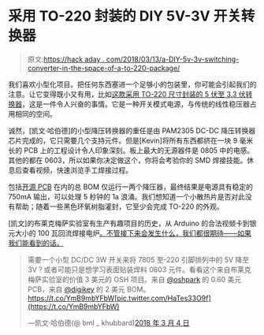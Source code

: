 # 采用 TO-220 封装的 DIY 5V-3V 开关转换器

> 原文:[https://hack aday . com/2018/03/13/a-DIY-5v-3v-switching-converter-in-the-space-of-a-to-220-package/](https://hackaday.com/2018/03/13/a-diy-5v-3v-switching-converter-in-the-space-of-a-to-220-package/)

我们喜欢小型化项目。把任何东西塞进一个足够小的包装里，你可能会引起我们的注意。让它变得既小又有用，比如[这款采用 TO-220 尺寸封装的 5 伏至 3.3 伏转换器](https://blackmesalabs.wordpress.com/2018/03/03/bml-dc-dc-switcher-for-5v-to-3v-at-750ma-in-a-to-220-7805-footprint/)，这是一件令人兴奋的事情。它是一种开关模式电源，与传统的线性稳压器占用相同的空间。

诚然，[凯文·哈伯德]的小型降压转换器的重任是由 PAM2305 DC-DC 降压转换器芯片完成的，它只需要几个支持元件。但是[Kevin]将所有东西都挤在一块 9 毫米长的 PCB 上的工程设计令人印象深刻。板上最大的无源器件是 0805 中的电感。其他的都在 0603，所以如果你决定做这个，你将会考验你的 SMD 焊接技能。休息后查看视频，快速浏览手工焊接过程。

包括[开源 PCB](https://oshpark.com/shared_projects/NTidU0d2) 在内的总 BOM 仅运行一两个降压器，最终结果是电源具有稳定的 750mA 输出，可以处理 5 秒钟的 1a 浪涌。我们想知道一个小散热片是否对此没有帮助；随着一些黑色环氧树脂灌封，它至少会完成 TO-220 的外观。

[凯文]的布莱克梅萨实验室有生产有趣项目的历史，从 Arduino 的合法视频卡到银元大小的 100 瓦回流焊接电炉[。不管接下来会发生什么，我们都很期待——如果我们能看到的话。](https://hackaday.com/2016/04/01/tiny-hotplate-isnt-overkill/)

> 需要一个小型 DC/DC 3W 开关来将 7805 至-220 引脚排列中的 5V 降至 3V？或者可能只是想学习表面贴装焊料 0603 元件。看看这个来自布莱克梅萨实验室的价值 3 美元的 OSH 项目。来自 [@oshpark](https://twitter.com/oshpark?ref_src=twsrc%5Etfw) 的 0.60 美元 PCB，来自 [@digikey](https://twitter.com/digikey?ref_src=twsrc%5Etfw) 的 2 美元 BOM。https://t.co/YmB9mbYFbW[pic.twitter.com/HaTes33O9f](https://t.co/YmB9mbYFbW)
> 
> —凯文·哈伯德(@ bml _ khubbard)[2018 年 3 月 4 日](https://twitter.com/bml_khubbard/status/970093461067083776?ref_src=twsrc%5Etfw)
